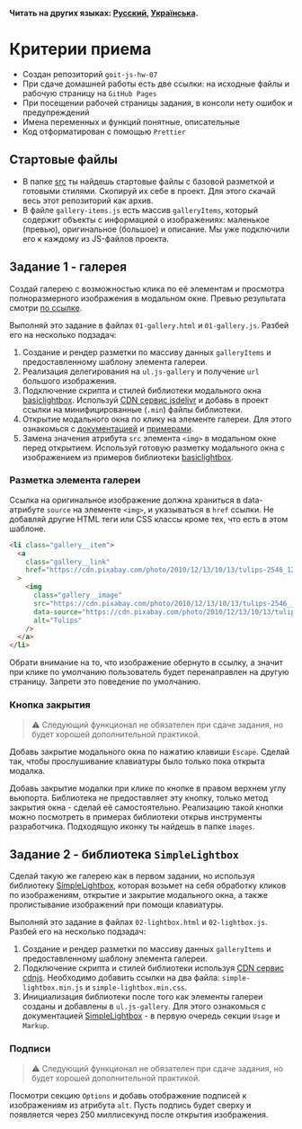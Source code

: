 **Читать на других языках: [Русский](README.md), [Українська](README.ua.md).**

# Критерии приема

- Создан репозиторий `goit-js-hw-07`
- При сдаче домашней работы есть две ссылки: на исходные файлы и рабочую
  страницу на `GitHub Pages`
- При посещении рабочей страницы задания, в консоли нету ошибок и предупреждений
- Имена переменных и функций понятные, описательные
- Код отформатирован с помощью `Prettier`

## Стартовые файлы

- В папке [src](./src) ты найдешь стартовые файлы с базовой разметкой и готовыми
  стилями. Скопируй их себе в проект. Для этого скачай весь этот репозиторий как
  архив.
- В файле `gallery-items.js` есть массив `galleryItems`, который содержит
  объекты с информацией о изображениях: маленькое (превью), оригинальное
  (большое) и описание. Мы уже подключили его к каждому из JS-файлов проекта.

## Задание 1 - галерея

Создай галерею с возможностью клика по её элементам и просмотра полноразмерного
изображения в модальном окне. Превью результата смотри
[по ссылке](https://take.ms/ZvBD0E).

Выполняй это задание в файлах `01-gallery.html` и `01-gallery.js`. Разбей его на
несколько подзадач:

1. Создание и рендер разметки по массиву данных `galleryItems` и
   предоставленному шаблону элемента галереи.
2. Реализация делегирования на `ul.js-gallery` и получение `url` большого
   изображения.
3. Подключение скрипта и стилей библиотеки модального окна
   [basiclightbox](https://basiclightbox.electerious.com/). Используй
   [CDN сервис jsdelivr](https://www.jsdelivr.com/package/npm/basiclightbox?path=dist)
   и добавь в проект ссылки на минифицированные (`.min`) файлы библиотеки.
4. Открытие модального окна по клику на элементе галереи. Для этого ознакомься с
   [документацией](https://github.com/electerious/basicLightbox#readme) и
   [примерами](https://basiclightbox.electerious.com/).
5. Замена значения атрибута `src` элемента `<img>` в модальном окне перед
   открытием. Используй готовую разметку модального окна с изображением из
   примеров библиотеки [basiclightbox](https://basiclightbox.electerious.com/).

### Разметка элемента галереи

Ссылка на оригинальное изображение должна храниться в data-атрибуте `source` на
элементе `<img>`, и указываться в `href` ссылки. Не добавляй другие HTML теги
или CSS классы кроме тех, что есть в этом шаблоне.

```html
<li class="gallery__item">
  <a
    class="gallery__link"
    href="https://cdn.pixabay.com/photo/2010/12/13/10/13/tulips-2546_1280.jpg"
  >
    <img
      class="gallery__image"
      src="https://cdn.pixabay.com/photo/2010/12/13/10/13/tulips-2546__340.jpg"
      data-source="https://cdn.pixabay.com/photo/2010/12/13/10/13/tulips-2546_1280.jpg"
      alt="Tulips"
    />
  </a>
</li>
```

Обрати внимание на то, что изображение обернуто в ссылку, а значит при клике по
умолчанию пользователь будет перенаправлен на другую страницу. Запрети это
поведение по умолчанию.

### Кнопка закрытия

> ⚠️ Следующий функционал не обязателен при сдаче задания, но будет хорошей
> дополнительной практикой.

Добавь закрытие модального окна по нажатию клавиши `Escape`. Сделай так, чтобы
прослушивание клавиатуры было только пока открыта модалка.

Добавь закрытие модалки при клике по кнопке в правом верхнем углу вьюпорта.
Библиотека не предоставляет эту кнопку, только метод закрытия окна - сделай её
самостоятельно. Реализацию такой кнопки можно посмотреть в примерах библиотеки
открыв инструменты разработчика. Подходящую иконку ты найдешь в папке `images`.

## Задание 2 - библиотека `SimpleLightbox`

Сделай такую же галерею как в первом задании, но используя библиотеку
[SimpleLightbox](https://simplelightbox.com/), которая возьмет на себя обработку
кликов по изображениям, открытие и закрытие модального окна, а также
пролистывание изображений при помощи клавиатуры.

Выполняй это задание в файлах `02-lightbox.html` и `02-lightbox.js`. Разбей его
на несколько подзадач:

1. Создание и рендер разметки по массиву данных `galleryItems` и
   предоставленному шаблону элемента галереи.
2. Подключение скрипта и стилей библиотеки используя
   [CDN сервис cdnjs](https://cdnjs.com/libraries/simplelightbox). Необходимо
   добавить ссылки на два файла: `simple-lightbox.min.js` и
   `simple-lightbox.min.css`.
3. Инициализация библиотеки после того как элементы галереи созданы и добавлены
   в `ul.js-gallery`. Для этого ознакомься с документацией
   [SimpleLightbox](https://simplelightbox.com/) - в первую очередь секции
   `Usage` и `Markup`.

### Подписи

> ⚠️ Следующий функционал не обязателен при сдаче задания, но будет хорошей
> дополнительной практикой.

Посмотри секцию `Options` и добавь отображение подписей к изображениям из
атрибута `alt`. Пусть подпись будет сверху и появляется через 250 миллисекунд
после открытия изображения.
